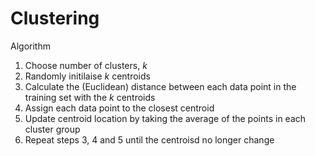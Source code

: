 # Clustering 

Algorithm
1. Choose number of clusters, $k$
2. Randomly initilaise $k$ centroids
3. Calculate the (Euclidean) distance between each data point in the training set with the $k$ centroids
4. Assign each data point to the closest centroid
5. Update centroid location by taking the average of the points in each cluster group
6. Repeat steps 3, 4 and 5 until the centroisd no longer change 

